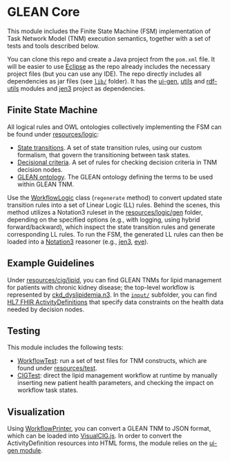 # GLEAN Core

This module includes the Finite State Machine (FSM) implementation of Task Network Model (TNM) execution semantics, together with a set of tests and tools described below.

You can clone this repo and create a Java project from the `pom.xml` file. It will be easier to use [Eclipse](https://www.eclipse.org/ide/) as the repo already includes the necessary project files (but you can use any IDE). The repo directly includes all dependencies as jar files (see [`lib/`](lib) folder). It has the [ui-gen](https://github.com/william-vw/glean/tree/main/ui-gen), [utils](https://github.com/william-vw/glean/tree/main/utils) and [rdf-utils](https://github.com/william-vw/glean/tree/main/rdf-utils) modules and [jen3](https://github.com/william-vw/jen3) project as dependencies.

## Finite State Machine

All logical rules and OWL ontologies collectively implementing the FSM can be found under [resources/logic](src/main/resources/logic):
- [State transitions](src/main/resources/logic/workflow). A set of state transition rules, using our custom formalism, that govern the transitioning between task states.
- [Decisional criteria](src/main/resources/logic/condition/condition.n3). A set of rules for checking decision criteria in TNM decision nodes.
- [GLEAN ontology](src/main/resources/logic/glean.owl). The GLEAN ontology defining the terms to be used within GLEAN TNM.

Use the [WorkflowLogic](src/main/java/wvw/glean/workflow/WorkflowLogic.java) class (`regenerate` method) to convert updated state transition rules into a set of Linear Logic (LL) rules.
Behind the scenes, this method utilizes a Notation3 ruleset in the [resources/logic/gen](src/main/resources/logic/gen) folder, depending on the specified options (e.g., with logging, using hybrid forward/backward), which inspect the state transition rules and generate corresponding LL rules.
To run the FSM, the generated LL rules can then be loaded into a [Notation3](https://w3c.github.io/N3/spec/) reasoner (e.g., [jen3](https://github.com/william-vw/jen3), [eye](https://github.com/josd/eye)).

## Example Guidelines

Under [resources/cig/lipid](src/main/resources/cig/lipid), you can find GLEAN TNMs for lipid management for patients with chronic kidney disease; the top-level workflow is represented by [ckd_dyslipidemia.n3](src/main/resources/cig/lipid/ckd_dyslipidemia.n3). In the [`input/`](src/main/resources/cig/lipid/input) subfolder, you can find [HL7 FHIR ActivityDefinitions](https://www.hl7.org/fhir/activitydefinition.html) that specify data constraints on the health data needed by decision nodes. 

## Testing

This module includes the following tests:
- [WorkflowTest](src/main/java/wvw/glean/workflow/WorkflowTest.java): run a set of test files for TNM constructs, which are found under [resources/test](src/main/resources/test).
- [CIGTest](src/main/java/wvw/glean/cig/CIGTest.java): direct the lipid management workflow at runtime by manually inserting new patient health parameters, and checking the impact on workflow task states.

## Visualization

Using [WorkflowPrinter](src/main/java/wvw/glean/workflow/print/WorkflowPrinter.java), you can convert a GLEAN TNM to JSON format, which can be loaded into [VisualCIG.js](https://github.com/william-vw/glean/tree/main/visualcig-js). In order to convert the ActivityDefinition resources into HTML forms, the module relies on the [ui-gen module](https://github.com/william-vw/glean/tree/main/ui-gen).
